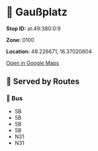 # 🚉 Gaußplatz


**Stop ID:** at:49:380:0:9

**Zone:** 0100

**Location:** 48.226671, 16.37020604

[Open in Google Maps](https://www.google.com/maps?q=48.226671,16.37020604)

## 🚆 Served by Routes

### 🚌 Bus
- 5B
- 5B
- 5B
- 5B
- N31
- N31